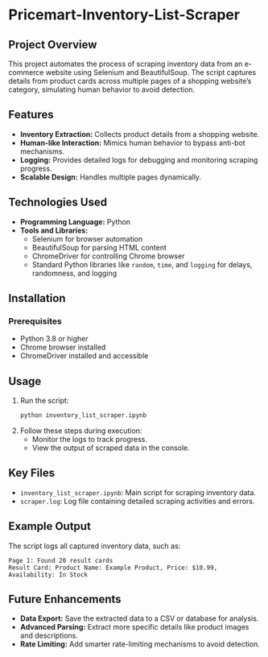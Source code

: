 # Pricemart-Inventory-List-Scraper

## Project Overview
This project automates the process of scraping inventory data from an e-commerce website using Selenium and BeautifulSoup. The script captures details from product cards across multiple pages of a shopping website’s category, simulating human behavior to avoid detection.

## Features
- **Inventory Extraction:** Collects product details from a shopping website.
- **Human-like Interaction:** Mimics human behavior to bypass anti-bot mechanisms.
- **Logging:** Provides detailed logs for debugging and monitoring scraping progress.
- **Scalable Design:** Handles multiple pages dynamically.

## Technologies Used
- **Programming Language:** Python
- **Tools and Libraries:**
  - Selenium for browser automation
  - BeautifulSoup for parsing HTML content
  - ChromeDriver for controlling Chrome browser
  - Standard Python libraries like `random`, `time`, and `logging` for delays, randomness, and logging

## Installation
### Prerequisites
- Python 3.8 or higher
- Chrome browser installed
- ChromeDriver installed and accessible

## Usage
1. Run the script:
   ```bash
   python inventory_list_scraper.ipynb
   ```
2. Follow these steps during execution:
   - Monitor the logs to track progress.
   - View the output of scraped data in the console.

## Key Files
- `inventory_list_scraper.ipynb`: Main script for scraping inventory data.
- `scraper.log`: Log file containing detailed scraping activities and errors.

## Example Output
The script logs all captured inventory data, such as:
```
Page 1: Found 20 result cards
Result Card: Product Name: Example Product, Price: $10.99, Availability: In Stock
```

## Future Enhancements
- **Data Export:** Save the extracted data to a CSV or database for analysis.
- **Advanced Parsing:** Extract more specific details like product images and descriptions.
- **Rate Limiting:** Add smarter rate-limiting mechanisms to avoid detection.
